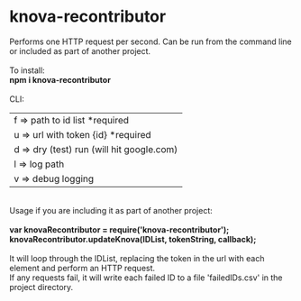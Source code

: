 # knova-recontributor

Performs one HTTP request per second. Can be run from the command line or included as part of another project.
<br><br>
To install:<br>
<b>npm i knova-recontributor</b>
<br><br>
CLI:
<table>
<tr><td>f => path to id list *required</td></tr>
<tr><td>u => url with token {id} *required</td></tr>
<tr><td>d => dry (test) run (will hit google.com)</td></tr>
<tr><td>l => log path</td></tr>
<tr><td>v => debug logging</td></tr>
</table>
<br>
Usage if you are including it as part of another project:
<br><br>
<b>
var knovaRecontributor = require('knova-recontributor');<br>
knovaRecontributor.updateKnova(IDList, tokenString, callback);
</b>
<br><br>
It will loop through the IDList, replacing the token in the url with each element and perform an HTTP request.
<br>
If any requests fail, it will write each failed ID to a file 'failedIDs.csv' in the project directory.
